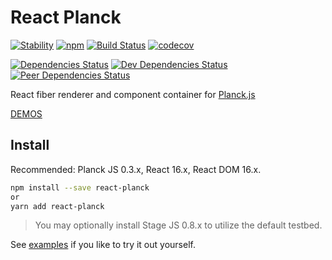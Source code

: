 # React Planck

[![Stability](https://img.shields.io/badge/Stability-Experimental-Orange.svg)](https://nodejs.org/api/documentation.html#documentation_stability_index)
[![npm](https://img.shields.io/npm/v/react-planck.svg)](https://www.npmjs.com/package/react-planck)
[![Build Status](https://travis-ci.org/psychobolt/react-planck.svg?branch=master)](https://travis-ci.org/psychobolt/react-planck)
[![codecov](https://codecov.io/gh/psychobolt/react-planck/branch/master/graph/badge.svg)](https://codecov.io/gh/psychobolt/react-planck)

[![Dependencies Status](https://david-dm.org/psychobolt/react-planck.svg)](https://david-dm.org/psychobolt/react-planck)
[![Dev Dependencies Status](https://david-dm.org/psychobolt/react-planck/dev-status.svg)](https://david-dm.org/psychobolt/react-planck?type=dev)
[![Peer Dependencies Status](https://david-dm.org/psychobolt/react-planck/peer-status.svg)](https://david-dm.org/psychobolt/react-planck?type=peer)

React fiber renderer and component container for [Planck.js](http://piqnt.com/planck.js/)

[DEMOS](https://psychobolt.github.io/react-planck)

## Install

Recommended: Planck JS 0.3.x, React 16.x, React DOM 16.x.
```sh
npm install --save react-planck
or
yarn add react-planck
```

> You may optionally install Stage JS 0.8.x to utilize the default testbed.

See [examples](stories/Examples) if you like to try it out yourself.
